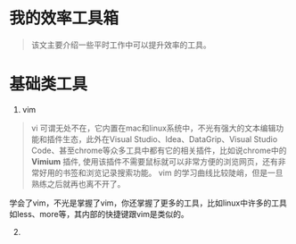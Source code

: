 # 我的效率工具箱
> 该文主要介绍一些平时工作中可以提升效率的工具。

# 基础类工具

1. vim
> vi 可谓无处不在，它内置在mac和linux系统中，不光有强大的文本编辑功能和插件生态，此外在Visual Studio、Idea、DataGrip、Visual Studio Code、甚至chrome等众多工具中都有它的相关插件，比如说chrome中的 **Vimium** 插件, 使用该插件不需要鼠标就可以非常方便的浏览网页，还有非常好用的书签和浏览记录搜索功能。
> vim 的学习曲线比较陡峭，但是一旦熟练之后就再也离不开了。
>
学会了vim，不光是掌握了vim，你还掌握了更多的工具，比如linux中许多的工具如less、more等，其内部的快捷键跟vim是类似的。

2. 
